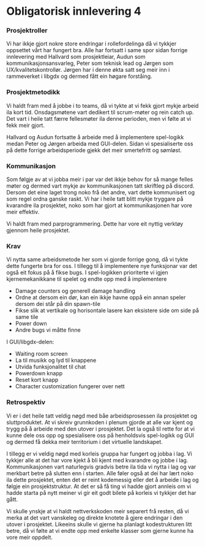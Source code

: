 # Obligatorisk innlevering 4

### Prosjektroller

Vi har ikkje gjort nokre store endringar i rollefordelinga då vi tykkjer oppsettet vårt har fungert bra. Alle har fortsatt i same spor sidan forrige innlevering med Hallvard som prosjektleiar, Audun som kommunikasjonsansvarleg, Peter som teknisk lead og Jørgen som UX/kvalitetskontrollør. Jørgen har i denne økta satt seg meir inn i rammeverket i libgdx og dermed fått ein høgare forståing.

### Prosjektmetodikk

Vi haldt fram med å jobbe i to teams, då vi tykte at vi fekk gjort mykje arbeid ila kort tid. Onsdagsmøtene vart dedikert til scrum-møter og rein catch up. Det vart i heile tatt færre fellesmøter ila denne perioden, men vi følte at vi fekk meir gjort.
 
Hallvard og Audun fortsatte å arbeide med å implementere spel-logikk medan Peter og Jørgen arbeida med GUI-delen. Sidan vi spesialiserte oss på dette forrige arbeidsperiode gjekk det meir smertefritt og sømløst. 

### Kommunikasjon

Som følgje av at vi jobba meir i par var det ikkje behov for så mange felles møter og dermed vart mykje av kommunikasjonen tatt skriftleg på discord. Dersom det eine laget trong noko frå det andre, vart dette kommunisert og som regel ordna ganske raskt. Vi har i heile tatt blitt mykje tryggare på kvarandre ila prosjektet, noko som har gjort at kommunikasjonen har vore meir effektiv. 
 
Vi haldt fram med parprogrammering. Dette har vore eit nyttig verktøy gjennom heile prosjektet. 

### Krav

Vi nytta same arbeidsmetode her som vi gjorde forrige gong, då vi tykte dette fungerte bra for oss. I tillegg til å implementere nye funksjonar var det også eit fokus på å fikse bugs. I spel-logikken prioriterte vi igjen kjernemekanikkane til spelet og endte opp med å implementere
- Damage counters og generell damage handling
- Ordne at dersom ein dør, kan ein ikkje havne oppå ein annan speler dersom dei står på din spawn-tile
- Fikse slik at vertikale og horisontale lasere kan eksistere side om side på same tile
- Power down
- Andre bugs vi måtte finne
 
I GUI/libgdx-delen: 
- Waiting room screen
- La til musikk og lyd til knappene
- Utvida funksjonalitet til chat
- Powerdown knapp
- Reset kort knapp
- Character customization fungerer over nett

### Retrospektiv

Vi er i det heile tatt veldig nøgd med båe arbeidsprosessen ila prosjektet og sluttproduktet. At vi skreiv grunnkoden i plenum gjorde at alle var kjent og trygg på å arbeide med den utover i prosjektet. Det la også til rette for at vi kunne dele oss opp og spesialisere oss på henholdsvis spel-logikk og GUI og dermed få dekka meir territorium i det virtuelle landskapet. 
 
I tillegg er vi veldig nøgd med korleis gruppa har fungert og jobba i lag. Vi tykkjer alle at det har vore kjekt å bli kjent med kvarandre og jobbe i lag. Kommunikasjonen vart naturlegvis gradvis betre ila tida vi nytta i lag og var merkbart betre på slutten enn i starten. Alle føler også at dei har lært noko ila dette prosjektet, enten det er reint kodemessig eller det å arbeide i lag og følgje ein prosjektstruktur. At det er så få ting vi hadde gjort annleis om vi hadde starta på nytt meiner vi gir eit godt bilete på korleis vi tykkjer det har gått.
 
Vi skulle ynskje at vi haldt nettverkskoden meir separert frå resten, då vi merka at det vart vanskeleg og direkte knotete å gjere endringar i den utover i prosjektet. Likeeins skulle vi gjerne ha planlagt kodestrukturen litt betre, då vi følte at vi endte opp med enkelte klasser som gjerne kunne ha vore meir oppdelt. 


